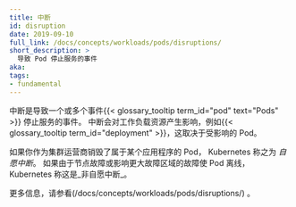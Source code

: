 ```yaml
---
title: 中断
id: disruption
date: 2019-09-10
full_link: /docs/concepts/workloads/pods/disruptions/
short_description: >
  导致 Pod 停止服务的事件
aka:
tags:
- fundamental
---
```

<!--
---
title: Disruption
id: disruption
date: 2019-09-10
full_link: /docs/concepts/workloads/pods/disruptions/
short_description: >
  An event that leads to Pod(s) going out of service
aka:
tags:
- fundamental
---
-->
<!--
 Disruptions are events that lead to one or more
{{< glossary_tooltip term_id="pod" text="Pods" >}} going out of service.
A disruption has consequences for workload resources, such as
{{< glossary_tooltip term_id="deployment" >}}, that rely on the affected
Pods.
-->
中断是导致一个或多个事件{{< glossary_tooltip term_id="pod" text="Pods" >}} 停止服务的事件。
中断会对工作负载资源产生影响，例如{{< glossary_tooltip term_id="deployment" >}}，这取决于受影响的 Pod。

<!--more-->

<!--
If you, as cluster operator, destroy a Pod that belongs to an application,
Kubernetes terms that a _voluntary disruption_. If a Pod goes offline
because of a Node failure, or an outage affecting a wider failure zone,
Kubernetes terms that an _involuntary disruption_.
-->
如果你作为集群运营商销毁了属于某个应用程序的 Pod， Kubernetes 称之为
_自愿中断_。
如果由于节点故障或影响更大故障区域的故障使 Pod 离线，Kubernetes 称这是_非自愿中断_。

<!--
See [Disruptions](/docs/concepts/workloads/pods/disruptions/) for more information.
-->
更多信息，请参看(/docs/concepts/workloads/pods/disruptions/) 。
